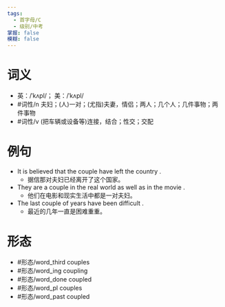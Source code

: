 ```yaml
---
tags:
  - 首字母/C
  - 级别/中考
掌握: false
模糊: false
---
```

# 词义
- 英：/ˈkʌpl/； 美：/ˈkʌpl/
- #词性/n  夫妇；(人)一对；(尤指)夫妻，情侣；两人；几个人；几件事物；两件事物
- #词性/v  (把车辆或设备等)连接，结合；性交；交配
# 例句
- It is believed that the couple have left the country .
	- 据信那对夫妇已经离开了这个国家。
- They are a couple in the real world as well as in the movie .
	- 他们在电影和现实生活中都是一对夫妇。
- The last couple of years have been difficult .
	- 最近的几年一直是困难重重。
# 形态
- #形态/word_third couples
- #形态/word_ing coupling
- #形态/word_done coupled
- #形态/word_pl couples
- #形态/word_past coupled
